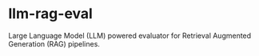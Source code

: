# llm-rag-eval
Large Language Model (LLM) powered evaluator for Retrieval Augmented Generation (RAG) pipelines.
